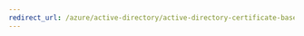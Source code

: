 ```yaml
---
redirect_url: /azure/active-directory/active-directory-certificate-based-authentication-ios
---
```

